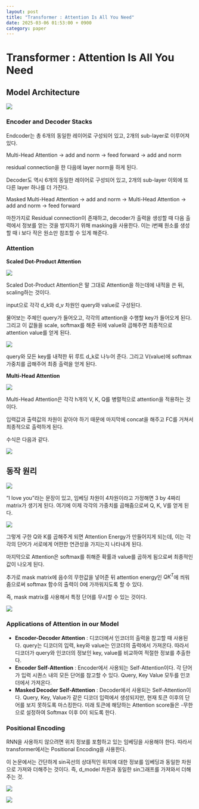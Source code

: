 ```yaml
---
layout: post
title: "Transformer : Attention Is All You Need"
date: 2025-03-06 01:53:00 + 0900
category: paper
---
```

# Transformer : Attention Is All You Need

## Model Architecture

![](/img/attn1.png)

### Encoder and Decoder Stacks

Endcoder는 총 6개의 동일한 레이어로 구성되어 있고, 2개의 sub-layer로 이루어져 있다.

Multi-Head Attention → add and norm → feed forward → add and norm

residual connection을 한 다음에 layer norm을 하게 된다.

Decoder도 역시 6개의 동일한 레이어로 구성되어 있고, 2개의 sub-layer 이외에 또 다른 layer 하나를 더 가진다.

Masked Multi-Head Attention → add and norm → Multi-Head Attention → add and norm → feed forward

마찬가지로 Residual connection이 존재하고, decoder가 출력을 생성할 때 다음 출력에서 정보를 얻는 것을 방지하기 위해 masking을 사용한다. 이는 i번째 원소를 생성할 때 i 보다 작은 원소만 참조할 수 있게 해준다.

### Attention

**Scaled Dot-Product Attention**

![](/img/attn2.png)

Scaled Dot-Product Attention은 말 그대로 Attention을 하는데에 내적을 쓴 뒤, scaling하는 것이다. 

input으로 각각 d_k와 d_v 차원인 query와 value로 구성된다. 

물어보는 주체인 query가 들어오고, 각각의 attention을 수행할 key가 들어오게 된다. 그리고 이 값들을 scale, softmax를 해준 뒤에 value와 곱해주면 최종적으로 attention value를 얻게 된다. 

![](/img/attn3.png)

query와 모든 key를 내적한 뒤 루트 d_k로 나누어 준다. 그리고 V(value)에 softmax 가중치를 곱해주어 최종 출력을 얻게 된다.

**Multi-Head Attention**

![](/img/attn4.png)

Multi-Head Attention은 각각 h개의 V, K, Q를 병렬적으로 attention을 적용하는 것이다.

입력값과 출력값의 차원이 같아야 하기 때문에 마지막에 concat을 해주고 FC를 거쳐서 최종적으로 출력하게 된다.

수식은 다음과 같다.

![](/img/attn5.png)

## 동작 원리

![](/img/attn6.png)

“I love you”라는 문장이 있고, 임베딩 차원이 4차원이라고 가정해면 3 by 4짜리 matrix가 생기게 된다. 여기에 이제 각각의 가중치를 곱해줌으로써 Q, K, V를 얻게 된다.

![](/img/attn7.png)

그렇게 구한 Q와 K를 곱해주게 되면 Attention Energy가 만들어지게 되는데, 이는 각각의 단어가 서로에게 어떤한 연관성을 가지는지 나타내게 된다.

마지막으로 Attention은 softmax를 취해준 확률과 value를 곱하게 됨으로써 최종적인 값이 나오게 된다.

추가로 mask matrix에 음수의 무한값을 넣어준 뒤 attention energy인 $QK^T$에 씌워줌으로써 softmax 함수의 출력이 0에 가까워지도록 할 수 있다.

즉, mask matrix를 사용해서 특정 단어를 무시할 수 있는 것이다.

![](/img/attn8.png)

### Applications of Attention in our Model

- **Encoder-Decoder Attention** : 디코더에서 인코더의 출력을 참고할 때 사용된다. query는 디코더의 입력, key와 value는 인코더의 출력에서 가져온다. 따라서 디코더가 query와 인코더의 정보인 key, value를 비교하여 적절한 정보를 추출한다.
- **Encoder Self-Attention** : Encoder에서 사용되는 Self-Attention이다. 각 단어가 입력 시퀀스 내의 모든 단어를 참고할 수 있다. Query, Key Value 모두를 인코더에서 가져온다.
- **Masked Decoder Self-Attention** : Decoder에서 사용되는 Self-Attention이다. Query, Key, Value가 같은 디코더 입력에서 생성되지만, 현재 토큰 이후의 단어를 보지 못하도록 마스킹한다. 미래 토큰에 해당하는 Attention score들은 -무한으로 설정하여 Softmax 이후 0이 되도록 한다.

### Positional Encoding

RNN을 사용하지 않으려면 위치 정보를 포함하고 있는 임베딩을 사용해야 한다. 따라서 transformer에서는 Positional Encoding을 사용한다.

이 논문에서는 간단하게 sin곡선의 상대적인 위치에 대한 정보를 임베딩과 동일한 차원으로 가져와 더해주는 것이다. 즉, d_model 차원과 동일한 sin그래프를 가져와서 더해주는 것.

![](/img/attn9.png)

![](/img/attn10.png)